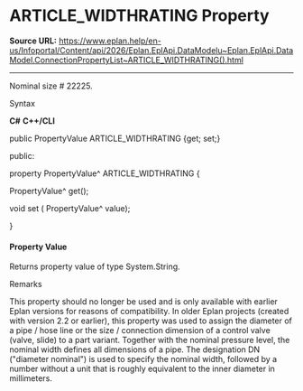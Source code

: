# ARTICLE_WIDTHRATING Property

**Source URL:** https://www.eplan.help/en-us/Infoportal/Content/api/2026/Eplan.EplApi.DataModelu~Eplan.EplApi.DataModel.ConnectionPropertyList~ARTICLE_WIDTHRATING().html

---

Nominal size # 22225.

Syntax

**C#**
**C++/CLI**


public PropertyValue ARTICLE_WIDTHRATING {get; set;}

public:

property PropertyValue^ ARTICLE_WIDTHRATING {

   PropertyValue^ get();

   void set (    PropertyValue^ value);

}


#### Property Value

Returns property value of type System.String.

Remarks

This property should no longer be used and is only available with earlier Eplan versions for reasons of compatibility. In older Eplan projects (created with version 2.2 or earlier), this property was used to assign the diameter of a pipe / hose line or the size / connection dimension of a control valve (valve, slide) to a part variant. Together with the nominal pressure level, the nominal width defines all dimensions of a pipe. The designation DN ("diameter nominal") is used to specify the nominal width, followed by a number without a unit that is roughly equivalent to the inner diameter in millimeters.
